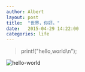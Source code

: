 ```yaml
---
author: Albert
layout: post
title:  "世界，你好。"
date:   2015-04-29 14:22:00
categories: life
---
```


> printf("hello,world\n"); 

![hello-world](http://7xidkg.com1.z0.glb.clouddn.com/world.svg)
